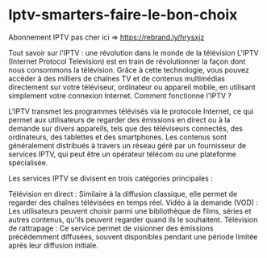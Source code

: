 # Iptv-smarters-faire-le-bon-choix

Abonnement IPTV pas cher ici  => https://rebrand.ly/hrysxjz

Tout savoir sur l'IPTV : une révolution dans le monde de la télévision
L'IPTV (Internet Protocol Television) est en train de révolutionner la façon dont nous consommons la télévision. Grâce à cette technologie, vous pouvez accéder à des milliers de chaînes TV et de contenus multimédias directement sur votre téléviseur, ordinateur ou appareil mobile, en utilisant simplement votre connexion Internet.
Comment fonctionne l'IPTV ?

L'IPTV transmet les programmes télévisés via le protocole Internet, ce qui permet aux utilisateurs de regarder des émissions en direct ou à la demande sur divers appareils, tels que des téléviseurs connectés, des ordinateurs, des tablettes et des smartphones. Les contenus sont généralement distribués à travers un réseau géré par un fournisseur de services IPTV, qui peut être un opérateur télécom ou une plateforme spécialisée.

Les services IPTV se divisent en trois catégories principales :

Télévision en direct : Similaire à la diffusion classique, elle permet de regarder des chaînes télévisées en temps réel.
Vidéo à la demande (VOD) : Les utilisateurs peuvent choisir parmi une bibliothèque de films, séries et autres contenus, qu'ils peuvent regarder quand ils le souhaitent.
Télévision de rattrapage : Ce service permet de visionner des émissions précédemment diffusées, souvent disponibles pendant une période limitée après leur diffusion initiale.
